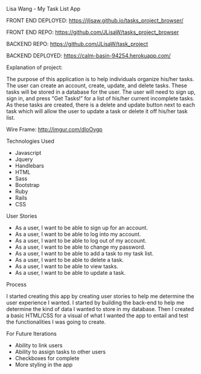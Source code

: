 Lisa Wang - My Task List App

FRONT END DEPLOYED: https://jlisaw.github.io/tasks_project_browser/

FRONT END REPO: https://github.com/JLisaW/tasks_project_browser

BACKEND REPO: https://github.com/JLisaW/task_project

BACKEND DEPLOYED: https://calm-basin-94254.herokuapp.com/

Explanation of project:

The purpose of this application is to help individuals organize his/her tasks.  The user can create an account, create, update, and delete tasks.  These tasks will be stored in a database for the user.  The user will need to sign up, sign in, and press "Get Tasks!” for a list of his/her current incomplete tasks.  As these tasks are created, there is a delete and update button next to each task which will allow the user to update a task or delete it off his/her task list.

Wire Frame: http://imgur.com/dIoOvgp


Technologies Used

* Javascript
* Jquery
* Handlebars
* HTML
* Sass
* Bootstrap
* Ruby
* Rails
* CSS

User Stories

* As a user, I want to be able to sign up for an account.
* As a user, I want to be able to log into my account.
* As a user, I want to be able to log out of my account.
* As a user, I want to be able to change my password.
* As a user, I want to be able to add a task to my task list.
* As a user, I want to be able to delete a task.
* As a user, I want to be able to view tasks.
* As a user, I want to be able to update a task.

Process

I started creating this app by creating user stories to help me determine the user experience I wanted.  I started by building the back-end to help me determine the kind of data I wanted to store in my database.  Then I created a basic HTML/CSS for a visual of what I wanted the app to entail and test the functionalities I was going to create.

For Future Iterations

* Ability to link users
* Ability to assign tasks to other users
* Checkboxes for complete
* More styling in the app
